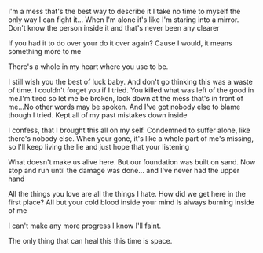I'm a mess that's the best way to describe it
I take no time to myself the only way I can fight it... When I'm alone it's like I'm staring into a mirror. Don't know the person inside it and that's never been any clearer

If you had it to do over your do it over again?
Cause I would, it means something more to me

There's a whole in my heart where you use to be.

I still wish you the best of luck baby. And don't go thinking this was a waste of time. I couldn't forget you if I tried. You killed what was left of the good in me.I'm tired so let me be broken, look down at the mess that's in front of me...No other words may be spoken. And I've got nobody else to blame though I tried. Kept all of my past mistakes down inside

I confess, that I brought this all on my self. Condemned to suffer alone, like there's nobody else. When your gone, it's like a whole part of me's missing, so I'll keep living the lie and just hope that your listening

What doesn't make us alive here. But our foundation was built on sand. Now stop and run until the damage was done... and I've never had the upper hand

All the things you love are all the things I hate. How did we get here in the first place?
All but your cold blood inside your mind
Is always burning inside of me

I can't make any more progress I know I'll faint. 

The only thing that can heal this this time is space.